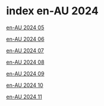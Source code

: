 # index en-AU 2024

<a href="./05">en-AU 2024 05</a>

<a href="./06">en-AU 2024 06</a>

<a href="./07">en-AU 2024 07</a>

<a href="./08">en-AU 2024 08</a>

<a href="./09">en-AU 2024 09</a>

<a href="./10">en-AU 2024 10</a>

<a href="./11">en-AU 2024 11</a>
